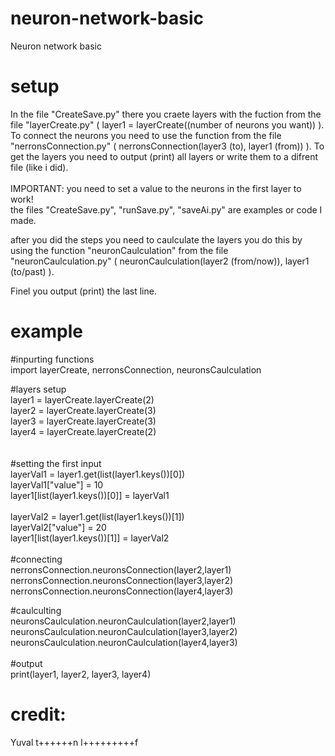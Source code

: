 # neuron-network-basic
Neuron network basic

# setup
In the file "CreateSave.py" there you craete layers with the fuction from the file "layerCreate.py" ( layer1 = layerCreate((number of neurons you want)) ). To connect the neurons you need to use the function from the file "nerronsConnection.py" ( nerronsConnection(layer3 (to), layer1 (from)) ). To get the layers you need to output (print) all layers or write them to a difrent file (like i did).<br><br>
IMPORTANT:
you need to set a value to the neurons in the first layer to work! <br>
the files "CreateSave.py", "runSave.py", "saveAi.py" are examples or code I made. 

after you did the steps you need to caulculate the layers you do this by using the function "neuronCaulculation" from the file "neuronCaulculation.py" ( neuronCaulculation(layer2 (from/now)), layer1 (to/past) ).

Finel you output (print) the last line.

# example
#inpurting functions<br>
import layerCreate, nerronsConnection, neuronsCaulculation<br>

#layers setup <br>
layer1 = layerCreate.layerCreate(2)<br>
layer2 = layerCreate.layerCreate(3)<br>
layer3 = layerCreate.layerCreate(3)<br>
layer4 = layerCreate.layerCreate(2)<br>
<br>
<br>
#setting the first input<br>
layerVal1 = layer1.get(list(layer1.keys())[0])<br>
layerVal1["value"] = 10<br>
layer1[list(layer1.keys())[0]] = layerVal1<br>
<br>
layerVal2 = layer1.get(list(layer1.keys())[1])<br>
layerVal2["value"] = 20<br>
layer1[list(layer1.keys())[1]] = layerVal2<br>
<br>
#connecting<br>
nerronsConnection.neuronsConnection(layer2,layer1)<br>
nerronsConnection.neuronsConnection(layer3,layer2)<br>
nerronsConnection.neuronsConnection(layer4,layer3)<br>

#caulculting<br>
neuronsCaulculation.neuronCaulculation(layer2,layer1)<br>
neuronsCaulculation.neuronCaulculation(layer3,layer2)<br>
neuronsCaulculation.neuronCaulculation(layer4,layer3)<br>
<br>
#output<br>
print(layer1, layer2, layer3, layer4)<br>


# credit:
Yuval t++++++n l+++++++++f

